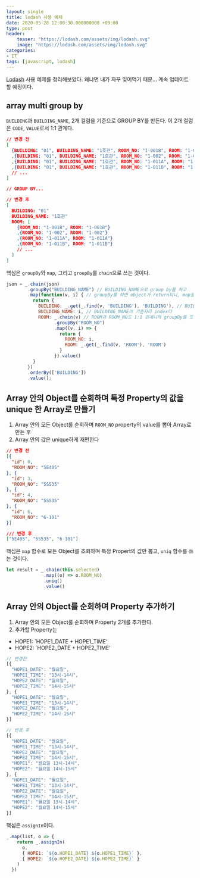 ```yaml
---
layout: single
title: lodash 사용 예제
date: 2020-05-28 12:00:30.000000000 +09:00
type: post
header:
    teaser: "https://lodash.com/assets/img/lodash.svg"
    image: "https://lodash.com/assets/img/lodash.svg"
categories:
- IT
tags: [javascript, lodash]
---
```


[Lodash] 사용 예제를 정리해보았다. 왜냐면 내가 자꾸 잊어먹기 때문... 계속 업데이트 할 예정이다.

## array multi group by

`BUILDING`과 `BUILDING_NAME`, 2개 컬럼을 기준으로 GROUP BY를 만든다. 이 2개 컬럼은 `CODE`, `VALUE`로서 1:1 관계다.

```json
// 변경 전
[
  {BUILDING: "01", BUILDING_NAME: "1호관", ROOM_NO: "1-001B", ROOM: "1-001B"}
  ,{BUILDING: "01", BUILDING_NAME: "1호관", ROOM_NO: "1-002", ROOM: "1-002"}
  ,{BUILDING: "01", BUILDING_NAME: "1호관", ROOM_NO: "1-011A", ROOM: "1-011A"}
  ,{BUILDING: "01", BUILDING_NAME: "1호관", ROOM_NO: "1-011B", ROOM: "1-011B"}  
  // ...
]

// GROUP BY...

// 변경 후
[
  BUILDING: "01"
  BUILDING_NAME: "1호관"
  ROOM: [
    {ROOM_NO: "1-001B", ROOM: "1-001B"}
    ,{ROOM_NO: "1-002", ROOM: "1-002"}
    ,{ROOM_NO: "1-011A", ROOM: "1-011A"}
    ,{ROOM_NO: "1-011B", ROOM: "1-011B"}    
    // ...
  ]
]
```

핵심은 `groupBy`와 `map`, 그리고 `groupBy`를 `chain`으로 쓰는 것이다.

```javascript
json = _.chain(json)
        .groupBy("BUILDING_NAME") // BUILDING_NAME으로 group by를 하고
        .map(function(v, i) { // groupBy를 하면 object가 return되니, map을 써서 array로 다시 바꿔주자
          return {
            BUILDING: _.get(_.find(v, 'BUILDING'), 'BUILDING'), // BUILDING은 _.find로 하나만 골라내고
            BUILDING_NAME: i, // BUILDING_NAME이 기준자라 index다
            ROOM: _.chain(v) // ROOM과 ROOM_NO도 1:1 관계니까 groupBy를 또 해주면 된다
                  .groupBy("ROOM_NO")
                  .map((v, i) => {
                    return {
                      ROOM_NO: i,
                      ROOM: _.get(_.find(v, 'ROOM'), 'ROOM')
                    }
                  }).value()
          }
        })
        .orderBy(['BUILDING'])
        .value();
```

## Array 안의 Object를 순회하며 특정 Property의 값을 unique 한 Array로 만들기

1. Array 안의 모든 Object를 순회하며 `ROOM_NO` property의 value를 뽑아 Array로 만든 후
1. Array 안의 값은 unique하게 재편한다

```json
// 변경 전
[{
  "id": 0,
  "ROOM_NO": "5E405"
}, {
  "id": 3,
  "ROOM_NO": "5S535"
}, {
  "id": 4,
  "ROOM_NO": "5S535"
}, {
  "id": 6,
  "ROOM_NO": "6-101"
}]

/// 변경 후
["5E405", "5S535", "6-101"]
```

핵심은 `map` 함수로 모든 Object를 조회하며 특정 Propert의 값만 뽑고, `uniq` 함수를 쓰는 것이다.

```javascript
let result = _.chain(this.selected)
              .map((o) => o.ROOM_NO)
              .uniq()
              .value()
```

## Array 안의 Object를 순회하며 Property 추가하기

1. Array 안의 모든 Object를 순회하며 Property 2개를 추가한다.
1. 추가할 Property는
  - HOPE1: `HOPE1_DATE + HOPE1_TIME'
  - HOPE2: `HOPE2_DATE + HOPE2_TIME'

```javascript
// 변경전
[{
  "HOPE1_DATE": "월요일",
  "HOPE1_TIME": "13시-14시",
  "HOPE2_DATE": "월요일",
  "HOPE2_TIME": "14시-15시"
}, {
  "HOPE1_DATE": "월요일",
  "HOPE1_TIME": "13시-14시",
  "HOPE2_DATE": "월요일",
  "HOPE2_TIME": "14시-15시"
}]

// 변경 후
[{
  "HOPE1_DATE": "월요일",
  "HOPE1_TIME": "13시-14시",
  "HOPE2_DATE": "월요일",
  "HOPE2_TIME": "14시-15시",
  "HOPE1": "월요일 13시-14시",
  "HOPE2": "월요일 14시-15시"
}, {
  "HOPE1_DATE": "월요일",
  "HOPE1_TIME": "13시-14시",
  "HOPE2_DATE": "월요일",
  "HOPE2_TIME": "14시-15시",
  "HOPE1": "월요일 13시-14시",
  "HOPE2": "월요일 14시-15시"
}]
```

핵심은 `assignIn`이다.

```javascript
_.map(list, o => {
    return _.assignIn(
      o,
      { HOPE1: `${o.HOPE1_DATE} ${o.HOPE1_TIME}` },
      { HOPE2: `${o.HOPE2_DATE} ${o.HOPE2_TIME}` }
    )
  })
```

[Lodash]: https://lodash.com/

